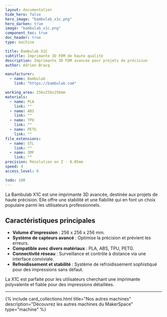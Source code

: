 ```yaml
---
layout: documentation
hide_hero: false
hero_image: "bambulab_x1c.png"
hero_darken: true
image: "bambulab_x1c.png"
component_toc: true
doc_header: true
type: machine

title: Bambulab X1C
subtitle: Imprimante 3D FDM de haute qualité
description: Imprimante 3D FDM avancée pour projets de précision
author: Adrien Bracq

manufacturer:
  - name: Bambulab
    link: "https://bambulab.com"

working_area: 256x256x256mm
materials:
  - name: PLA
    link: ""
  - name: ABS
    link: ""
  - name: TPU
    link: ""
  - name: PETG
    link: ""
file_extensions:
  - name: STL
    link: ""
  - name: 3MF
    link: ""
precision: Résolution en Z - 0.05mm
speed: 4
access_level: 0

todo: 100
---
```


La Bambulab X1C est une imprimante 3D avancée, destinée aux projets de haute précision. Elle offre une stabilité et une fiabilité qui en font un choix populaire parmi les utilisateurs professionnels.

## Caractéristiques principales

- **Volume d'impression** : 256 x 256 x 256 mm.
- **Système de capteurs avancé** : Optimise la précision et prévient les erreurs.
- **Compatible avec divers matériaux** : PLA, ABS, TPU, PETG.
- **Connectivité réseau** : Surveillance et contrôle à distance via une interface conviviale.
- **Refroidissement et stabilité** : Système de refroidissement sophistiqué pour des impressions sans défaut.

La X1C est parfaite pour les utilisateurs cherchant une imprimante polyvalente et fiable pour des impressions détaillées.

---

{%
  include card_collections.html
  title="Nos autres machines"
  description="Découvrez les autres machines du MakerSpace"
  type="machine"
%}
